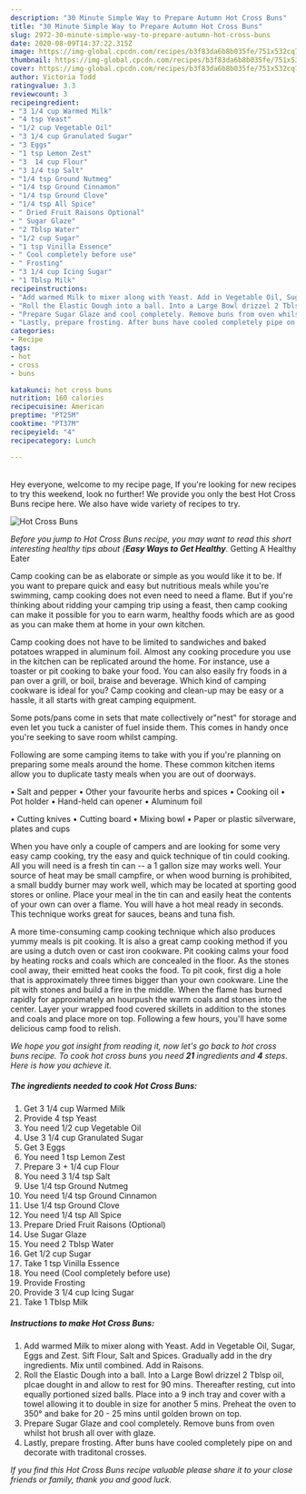 ```yaml
---
description: "30 Minute Simple Way to Prepare Autumn Hot Cross Buns"
title: "30 Minute Simple Way to Prepare Autumn Hot Cross Buns"
slug: 2972-30-minute-simple-way-to-prepare-autumn-hot-cross-buns
date: 2020-08-09T14:37:22.315Z
image: https://img-global.cpcdn.com/recipes/b3f83da6b8b035fe/751x532cq70/hot-cross-buns-recipe-main-photo.jpg
thumbnail: https://img-global.cpcdn.com/recipes/b3f83da6b8b035fe/751x532cq70/hot-cross-buns-recipe-main-photo.jpg
cover: https://img-global.cpcdn.com/recipes/b3f83da6b8b035fe/751x532cq70/hot-cross-buns-recipe-main-photo.jpg
author: Victoria Todd
ratingvalue: 3.3
reviewcount: 3
recipeingredient:
- "3 1/4 cup Warmed Milk"
- "4 tsp Yeast"
- "1/2 cup Vegetable Oil"
- "3 1/4 cup Granulated Sugar"
- "3 Eggs"
- "1 tsp Lemon Zest"
- "3  14 cup Flour"
- "3 1/4 tsp Salt"
- "1/4 tsp Ground Nutmeg"
- "1/4 tsp Ground Cinnamon"
- "1/4 tsp Ground Clove"
- "1/4 tsp All Spice"
- " Dried Fruit Raisons Optional"
- " Sugar Glaze"
- "2 Tblsp Water"
- "1/2 cup Sugar"
- "1 tsp Vinilla Essence"
- " Cool completely before use"
- " Frosting"
- "3 1/4 cup Icing Sugar"
- "1 Tblsp Milk"
recipeinstructions:
- "Add warmed Milk to mixer along with Yeast. Add in Vegetable Oil, Sugar, Eggs and Zest. Sift Flour, Salt and Spices. Gradually add in the dry ingredients. Mix until combined. Add in Raisons."
- "Roll the Elastic Dough into a ball. Into a Large Bowl drizzel 2 Tblsp oil, plcae dought in and allow to rest for 90 mins. Thereafter resting, cut into equally portioned sized balls. Place into a 9 inch tray and cover with a towel allowing it to double in size for another 5 mins. Preheat the oven to 350° and bake for 20 - 25 mins until golden brown on top."
- "Prepare Sugar Glaze and cool completely. Remove buns from oven whilst hot brush all over with glaze."
- "Lastly, prepare frosting. After buns have cooled completely pipe on and decorate with traditonal crosses."
categories:
- Recipe
tags:
- hot
- cross
- buns

katakunci: hot cross buns 
nutrition: 160 calories
recipecuisine: American
preptime: "PT25M"
cooktime: "PT37M"
recipeyield: "4"
recipecategory: Lunch

---
```

<br>
Hey everyone, welcome to my recipe page, If you're looking for new recipes to try this weekend, look no further! We provide you only the best Hot Cross Buns recipe here. We also have wide variety of recipes to try.
<br>


![Hot Cross Buns](https://img-global.cpcdn.com/recipes/b3f83da6b8b035fe/751x532cq70/hot-cross-buns-recipe-main-photo.jpg)

<i>Before you jump to Hot Cross Buns recipe, you may want to read this short interesting healthy tips about {<strong>Easy Ways to Get Healthy</strong>.</i>
Getting A Healthy Eater

    
Camp cooking can be as elaborate or simple as you would like it to be. If you want to prepare quick and easy but nutritious meals while you're swimming, camp cooking does not even need to need a flame. But if you're thinking about ridding your camping trip using a feast, then camp cooking can make it possible for you to earn warm, healthy foods which are as good as you can make them at home in your own kitchen.

Camp cooking does not have to be limited to sandwiches and baked potatoes wrapped in aluminum foil.  Almost any cooking procedure you use in the kitchen can be replicated around the home. For instance, use a toaster or pit cooking to bake your food. You can also easily fry foods in a pan over a grill, or boil, braise and beverage. Which kind of camping cookware is ideal for you? Camp cooking and clean-up may be easy or a hassle, it all starts with great camping equipment.

Some pots/pans come in sets that mate collectively or"nest" for storage and even let you tuck a canister of fuel inside them. This comes in handy once you're seeking to save room whilst camping.

Following are some camping items to take with you if you're planning on preparing some meals around the home. These common kitchen items allow you to duplicate tasty meals when you are out of doorways.

• Salt and pepper
• Other your favourite herbs and spices
• Cooking oil
• Pot holder
• Hand-held can opener
• Aluminum foil

• Cutting knives
• Cutting board
• Mixing bowl
• Paper or plastic silverware, plates and cups

When you have only a couple of campers and are looking for some very easy camp cooking, try the easy and quick technique of tin could cooking. All you will need is a fresh tin can -- a 1 gallon size may works well. Your source of heat may be small campfire, or when wood burning is prohibited, a small buddy burner may work well, which may be located at sporting good stores or online. Place your meal in the tin can and easily heat the contents of your own can over a flame. You will have a hot meal ready in seconds.  This technique works great for sauces, beans and tuna fish.

A more time-consuming camp cooking technique which also produces yummy meals is pit cooking.  It is also a great camp cooking method if you are using a dutch oven or cast iron cookware. Pit cooking calms your food by heating rocks and coals which are concealed in the floor. As the stones cool away, their emitted heat cooks the food. To pit cook, first dig a hole that is approximately three times bigger than your own cookware. Line the pit with stones and build a fire in the middle. When the flame has burned rapidly for approximately an hourpush the warm coals and stones into the center. Layer your wrapped food covered skillets in addition to the stones and coals and place more on top. Following a few hours, you'll have some delicious camp food to relish.


<i>We hope you got insight from reading it, now let's go back to hot cross buns recipe. To cook hot cross buns you need <strong>21</strong> ingredients and <strong>4</strong> steps. Here is how you achieve it.
</i>

##### The ingredients needed to cook Hot Cross Buns:

1. Get 3 1/4 cup Warmed Milk
1. Provide 4 tsp Yeast
1. You need 1/2 cup Vegetable Oil
1. Use 3 1/4 cup Granulated Sugar
1. Get 3 Eggs
1. You need 1 tsp Lemon Zest
1. Prepare 3 + 1/4 cup Flour
1. You need 3 1/4 tsp Salt
1. Use 1/4 tsp Ground Nutmeg
1. You need 1/4 tsp Ground Cinnamon
1. Use 1/4 tsp Ground Clove
1. You need 1/4 tsp All Spice
1. Prepare  Dried Fruit Raisons (Optional)
1. Use  Sugar Glaze
1. You need 2 Tblsp Water
1. Get 1/2 cup Sugar
1. Take 1 tsp Vinilla Essence
1. You need  (Cool completely before use)
1. Provide  Frosting
1. Provide 3 1/4 cup Icing Sugar
1. Take 1 Tblsp Milk


##### Instructions to make Hot Cross Buns:

1. Add warmed Milk to mixer along with Yeast. Add in Vegetable Oil, Sugar, Eggs and Zest. Sift Flour, Salt and Spices. Gradually add in the dry ingredients. Mix until combined. Add in Raisons.
1. Roll the Elastic Dough into a ball. Into a Large Bowl drizzel 2 Tblsp oil, plcae dought in and allow to rest for 90 mins. Thereafter resting, cut into equally portioned sized balls. Place into a 9 inch tray and cover with a towel allowing it to double in size for another 5 mins. Preheat the oven to 350° and bake for 20 - 25 mins until golden brown on top.
1. Prepare Sugar Glaze and cool completely. Remove buns from oven whilst hot brush all over with glaze.
1. Lastly, prepare frosting. After buns have cooled completely pipe on and decorate with traditonal crosses.




<i>If you find this Hot Cross Buns recipe valuable please share it to your close friends or family, thank you and good luck.</i>
